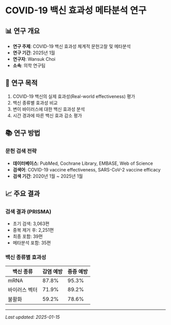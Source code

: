 # COVID-19 백신 효과성 메타분석 연구

## 📊 연구 개요
- **연구 주제**: COVID-19 백신 효과성 체계적 문헌고찰 및 메타분석
- **연구 기간**: 2025년 1월
- **연구자**: Wansuk Choi
- **소속**: 의학 연구팀

## 🔬 연구 목적
1. COVID-19 백신의 실제 효과성(Real-world effectiveness) 평가
2. 백신 종류별 효과성 비교
3. 변이 바이러스에 대한 백신 효과성 분석
4. 시간 경과에 따른 백신 효과 감소 평가

## 📚 연구 방법

### 문헌 검색 전략
- **데이터베이스**: PubMed, Cochrane Library, EMBASE, Web of Science
- **검색어**: COVID-19 vaccine effectiveness, SARS-CoV-2 vaccine efficacy
- **검색 기간**: 2020년 1월 ~ 2025년 1월

## 📈 주요 결과

### 검색 결과 (PRISMA)
- 초기 검색: 3,063편
- 중복 제거 후: 2,251편
- 최종 포함: 39편
- 메타분석 포함: 35편

### 백신 종류별 효과성
| 백신 종류 | 감염 예방 | 중증 예방 |
|----------|-----------|-----------|
| mRNA | 87.8% | 95.3% |
| 바이러스 벡터 | 71.9% | 89.2% |
| 불활화 | 59.2% | 78.6% |

---
*Last updated: 2025-01-15*